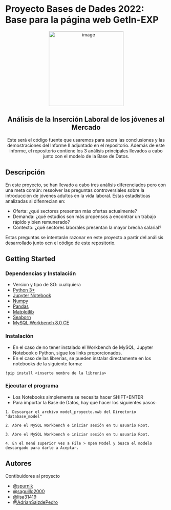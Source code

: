 # Proyecto Bases de Dades 2022: Base para la página web GetIn-EXP

<div align="center">
  <a href="https://github.com/GetIn-Exp/GetIn-EXP_web">
    <img width="233" alt="image" src="https://user-images.githubusercontent.com/57969201/167307717-135330b4-ec4f-4d4e-8cfd-fbc84d4791c0.png">
  </a>

## Análisis de la Inserción Laboral de los jóvenes al Mercado

Este será el código fuente que usaremos para sacra las conclusiones y las demostraciones del Informe II adjuntado en el repositorio. Además de este informe, el repositorio contiene los 3 análisis principales llevados a cabo junto con el modelo de la Base de Datos.
</div>

## Descripción

En este proyecto, se han llevado a cabo tres análisis diferenciados pero con una meta común: ressolver las preguntas controversiales sobre la introducción de jóvenes adultos en la vida laboral. Estas estadísticas analizadas si difenrecian en:
- Oferta: ¿qué sectores presentan más ofertas actualmente?
- Demanda: ¿qué estudios son más propensos a encontrar un trabajo rápido y bien remunerado?
- Contexto: ¿qué sectores laborales presentan la mayor brecha salarial?

Estas preguntas se intentarán razonar en este proyecto a partir del análisis desarrollado junto ocn el código de este repositorio.
## Getting Started

### Dependencias y Instalación

* Version y tipo de SO: cualquiera
* [Python 3+](https://www.python.org/downloads/)
* [Jupyter Notebook](geeksforgeeks.org/how-to-install-jupyter-notebook-in-windows/)
* [Numpy](https://pypi.org/project/numpy/)
* [Pandas](https://pypi.org/project/pandas/)
* [Matplotlib](https://pypi.org/project/matplotlib/)
* [Seaborn](https://pypi.org/project/seaborn/)
* [MySQL Workbench 8.0 CE](https://dev.mysql.com/downloads/workbench/)

### Instalación

* En el caso de no tener instalado el Workbench de MySQL, Jupyter Notebook o Python, sigue los links proporcionados.
* En el caso de las librerías, se pueden instalar directamente en los notebooks de la siguiente forma:
```
!pip install <inserte nombre de la libreria>
```

### Ejecutar el programa

* Los Notebooks simplemente se necesita hacer SHIFT+ENTER
* Para importar la Base de Datos, hay que hacer los siguientes pasos:
```
1. Descargar el archivo model_proyecto.mwb del Directorio "database_model"
```
```
2. Abre el MySQL Workbench e iniciar sesión en tu usuario Root.
```
```
3. Abre el MySQL Workbench e iniciar sesión en tu usuario Root.
```
```
4. En el menú superior ves a File > Open Model y busca el modelo descargado para darle a Aceptar.
```


## Autores

Contibuidores al proyecto
* [@spurnik](https://github.com/spurnik)
* [@saguillo2000](https://github.com/saguillo2000)
* [@lisa31419](https://github.com/lisa31419)
* [@AdrianSaizdePedro](https://github.com/AdrianSaizdePedro)

